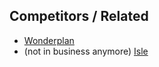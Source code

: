 ## Competitors / Related
- [Wonderplan](https://wonderplan.ai/)
- (not in business anymore) [Isle](https://medium.com/@jordan.dutchak84/an-unexpected-journey-4e54eceeffc3#:~:text=they%20now%20have%20the%20opportunity%20to%20travel%20and%20work%2C%20but%20still%20face%20two%20fundamental%20barriers%3A)
